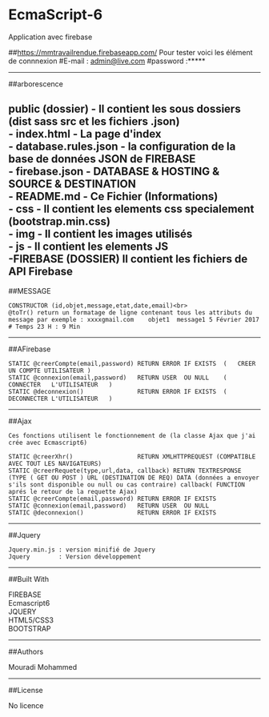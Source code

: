 # EcmaScript-6
Application avec firebase

##https://mmtravailrendue.firebaseapp.com/
Pour tester voici les élément de connnexion
#E-mail : admin@live.com
#password :*****
    
---------------------------------------------------------------------------------------------------------------------------------------------------------

##arborescence
    
public (dossier)            - Il contient les sous dossiers (dist sass src et les fichiers .json)<br>
    - index.html            - La page d'index<br>
    - database.rules.json   - la configuration de la base de données JSON de FIREBASE<br>
    - firebase.json         - DATABASE & HOSTING & SOURCE & DESTINATION<br>
    - README.md             - Ce Fichier (Informations)<br>
            - css    - Il contient les elements css specialement (bootstrap.min.css)<br> 
            - img    - Il contient les images utilisés<br>
            - js     - Il contient les elements JS<br>
                     -FIREBASE (DOSSIER) Il contient les fichiers de API Firebase<br>
---------------------------------------------------------------------------------------------------------------------------------------------------------

##MESSAGE   

    CONSTRUCTOR (id,objet,message,etat,date,email)<br>
    @toTr() return un formatage de ligne contenant tous les attributs du message par exemple : xxxxgmail.com	objet1 	message1 5 Février 2017 # Temps 23 H : 9 Min
---------------------------------------------------------------------------------------------------------------------------------------------------------

##AFirebase 
    
    STATIC @creerCompte(email,password) RETURN ERROR IF EXISTS  (   CREER UN COMPTE UTILISATEUR )
    STATIC @connexion(email,password)   RETURN USER  OU NULL    (   CONNECTER   L'UTILISATEUR   )
    STATIC @deconnexion()               RETURN ERROR IF EXISTS  (   DECONNECTER L'UTILISATEUR   )
---------------------------------------------------------------------------------------------------------------------------------------------------------

##Ajax      

    Ces fonctions utilisent le fonctionnement de (la classe Ajax que j'ai crée avec Ecmascript6)
 
    STATIC @creerXhr()                  RETURN XMLHTTPREQUEST (COMPATIBLE AVEC TOUT LES NAVIGATEURS)
    STATIC @creerRequete(type,url,data, callback) RETURN TEXTRESPONSE (TYPE ( GET OU POST ) URL (DESTINATION DE REQ) DATA (données a envoyer s'ils sont disponible ou null ou cas contraire) callback( FUNCTION aprés le retour de la requette Ajax)
    STATIC @creerCompte(email,password) RETURN ERROR IF EXISTS
    STATIC @connexion(email,password)   RETURN USER  OU NULL
    STATIC @deconnexion()               RETURN ERROR IF EXISTS
---------------------------------------------------------------------------------------------------------------------------------------------------------

##Jquery     

    Jquery.min.js : version minifié de Jquery
    Jquery        : Version développement

---------------------------------------------------------------------------------------------------------------------------------------------------------

##Built With

FIREBASE<br>
Ecmascript6 <br>
JQUERY<br>
HTML5/CSS3 <br>
BOOTSTRAP 

---------------------------------------------------------------------------------------------------------------------------------------------------------

##Authors

Mouradi Mohammed
  

---------------------------------------------------------------------------------------------------------------------------------------------------------

##License

No licence
